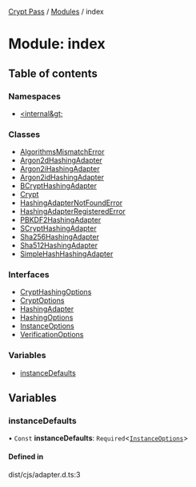 [Crypt Pass](../README.md) / [Modules](../modules.md) / index

# Module: index

## Table of contents

### Namespaces

- [&lt;internal\&gt;](index._internal_.md)

### Classes

- [AlgorithmsMismatchError](../classes/index.AlgorithmsMismatchError.md)
- [Argon2dHashingAdapter](../classes/index.Argon2dHashingAdapter.md)
- [Argon2iHashingAdapter](../classes/index.Argon2iHashingAdapter.md)
- [Argon2idHashingAdapter](../classes/index.Argon2idHashingAdapter.md)
- [BCryptHashingAdapter](../classes/index.BCryptHashingAdapter.md)
- [Crypt](../classes/index.Crypt.md)
- [HashingAdapterNotFoundError](../classes/index.HashingAdapterNotFoundError.md)
- [HashingAdapterRegisteredError](../classes/index.HashingAdapterRegisteredError.md)
- [PBKDF2HashingAdapter](../classes/index.PBKDF2HashingAdapter.md)
- [SCryptHashingAdapter](../classes/index.SCryptHashingAdapter.md)
- [Sha256HashingAdapter](../classes/index.Sha256HashingAdapter.md)
- [Sha512HashingAdapter](../classes/index.Sha512HashingAdapter.md)
- [SimpleHashHashingAdapter](../classes/index.SimpleHashHashingAdapter.md)

### Interfaces

- [CryptHashingOptions](../interfaces/index.CryptHashingOptions.md)
- [CryptOptions](../interfaces/index.CryptOptions.md)
- [HashingAdapter](../interfaces/index.HashingAdapter.md)
- [HashingOptions](../interfaces/index.HashingOptions.md)
- [InstanceOptions](../interfaces/index.InstanceOptions.md)
- [VerificationOptions](../interfaces/index.VerificationOptions.md)

### Variables

- [instanceDefaults](index.md#instancedefaults)

## Variables

### instanceDefaults

• `Const` **instanceDefaults**: `Required`<[`InstanceOptions`](../interfaces/index.InstanceOptions.md)\>

#### Defined in

dist/cjs/adapter.d.ts:3

